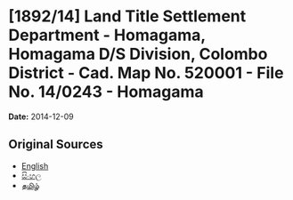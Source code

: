 # [1892/14] Land Title Settlement Department - Homagama, Homagama D/S Division, Colombo District - Cad. Map No. 520001 - File No. 14/0243 - Homagama

**Date:** 2014-12-09

## Original Sources

- [English](https://documents.gov.lk/view/extra-gazettes/2014/12/1892-14_E.pdf)
- [සිංහල](https://documents.gov.lk/view/extra-gazettes/2014/12/1892-14_S.pdf)
- [தமிழ்](https://documents.gov.lk/view/extra-gazettes/2014/12/1892-14_T.pdf)
